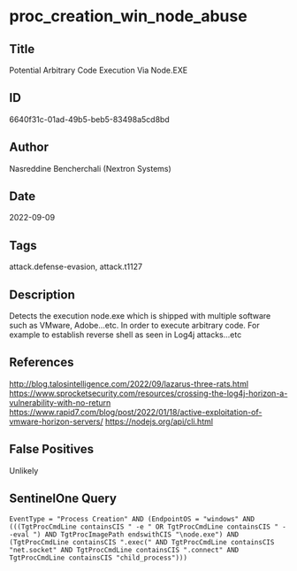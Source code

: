 # proc_creation_win_node_abuse

## Title
Potential Arbitrary Code Execution Via Node.EXE

## ID
6640f31c-01ad-49b5-beb5-83498a5cd8bd

## Author
Nasreddine Bencherchali (Nextron Systems)

## Date
2022-09-09

## Tags
attack.defense-evasion, attack.t1127

## Description
Detects the execution node.exe which is shipped with multiple software such as VMware, Adobe...etc. In order to execute arbitrary code. For example to establish reverse shell as seen in Log4j attacks...etc

## References
http://blog.talosintelligence.com/2022/09/lazarus-three-rats.html
https://www.sprocketsecurity.com/resources/crossing-the-log4j-horizon-a-vulnerability-with-no-return
https://www.rapid7.com/blog/post/2022/01/18/active-exploitation-of-vmware-horizon-servers/
https://nodejs.org/api/cli.html

## False Positives
Unlikely

## SentinelOne Query
```
EventType = "Process Creation" AND (EndpointOS = "windows" AND (((TgtProcCmdLine containsCIS " -e " OR TgtProcCmdLine containsCIS " --eval ") AND TgtProcImagePath endswithCIS "\node.exe") AND (TgtProcCmdLine containsCIS ".exec(" AND TgtProcCmdLine containsCIS "net.socket" AND TgtProcCmdLine containsCIS ".connect" AND TgtProcCmdLine containsCIS "child_process")))

```